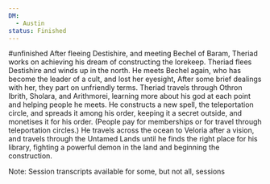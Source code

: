 ```yaml
---
DM:
  - Austin
status: Finished
---
```

#unfinished 
After fleeing Destishire, and meeting Bechel of Baram, Theriad works on achieving his dream of constructing the lorekeep.
Theriad flees Destishire and winds up in the north. He meets Bechel again, who has become the leader of a cult, and lost her eyesight, After some brief dealings with her, they part on unfriendly terms. Theriad travels through Othron Ibrith, Sholara, and Arithmorei, learning more about his god at each point and helping people he meets. He constructs a new spell, the teleportation circle, and spreads it among his order, keeping it a secret outside, and monetises it for his order. (People pay for memberships or for travel through teleportation circles.) He travels across the ocean to Veloria after a vision, and travels through the Untamed Lands until he finds the right place for his library, fighting a powerful demon in the land and beginning the construction.

Note: Session transcripts available for some, but not all, sessions
